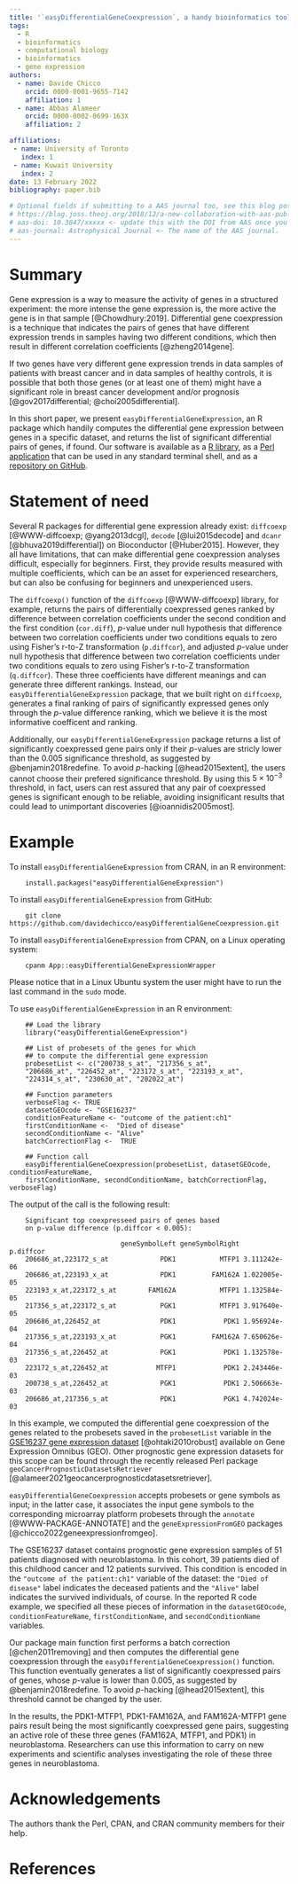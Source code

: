 ```yaml
---
title: '`easyDifferentialGeneCoexpression`, a handy bioinformatics tool to easily perform differential gene coexpression'
tags:
  - R
  - bioinformatics
  - computational biology
  - bioinformatics
  - gene expression
authors:
  - name: Davide Chicco
    orcid: 0000-0001-9655-7142
    affiliation: 1
  - name: Abbas Alameer
    orcid: 0000-0002-0699-163X
    affiliation: 2

affiliations:
 - name: University of Toronto
   index: 1
 - name: Kuwait University
   index: 2
date: 13 February 2022
bibliography: paper.bib

# Optional fields if submitting to a AAS journal too, see this blog post:
# https://blog.joss.theoj.org/2018/12/a-new-collaboration-with-aas-publishing
# aas-doi: 10.3847/xxxxx <- update this with the DOI from AAS once you know it.
# aas-journal: Astrophysical Journal <- The name of the AAS journal.
---
```


# Summary

Gene expression is a way to measure the activity of genes in a structured experiment: the more intense the gene expression is, the more active the gene is in that sample [@Chowdhury:2019].
Differential gene coexpression is a technique that indicates the pairs of genes that have different expression trends in samples having two different conditions, which then result in different correlation coefficients [@zheng2014gene].

If two genes have very different gene expression trends in data samples of patients with breast cancer and in data samples of healthy controls, it is possible that both those genes (or at least one of them) might have a significant role in breast cancer development and/or prognosis [@gov2017differential; @choi2005differential].

In this short paper, we present `easyDifferentialGeneExpression`, an R package which handily computes the differential gene expression between genes in a specific dataset, and returns the list of significant differential pairs of genes, if found.
Our software is available as a [R library](https://metacpan.org/pod/App::easyDifferentialGeneCoexpression), as a [Perl application](https://metacpan.org/pod/App::easyDifferentialGeneCoexpressionWrapper) that can be used in any standard terminal shell, and as a [repository on GitHub](https://github.com/davidechicco/easyDifferentialGeneCoexpression).

# Statement of need

Several R packages for differential gene expression already exist: `diffcoexp` [@WWW-diffcoexp; @yang2013dcgl], `decode` [@lui2015decode] and `dcanr` [@bhuva2019differential]) on Bioconductor [@Huber2015]. 
However, they all have limitations, that can make differential gene coexpression analyses difficult, especially for beginners.
First, they provide results measured with multiple coefficients, which can be an asset for experienced researchers, but can also be confusing for beginners and unexperienced users.

The `diffcoexp()` function of the `diffcoexp` [@WWW-diffcoexp] library, for example, returns the pairs of differentially coexpressed genes ranked by difference between correlation coefficients under the second condition and the first condition (`cor.diff`), *p*-value under null hypothesis that difference between two correlation coefficients under two conditions equals to zero using Fisher’s r-to-Z transformation (`p.diffcor`), and adjusted *p*-value under null hypothesis that difference between two correlation coefficients under two conditions equals to zero using Fisher’s r-to-Z transformation (`q.diffcor`).
These three coefficients have different meanings and can generate three different rankings.
 Instead, our `easyDifferentialGeneExpression` package, that we built right on `diffcoexp`, generates a final ranking of pairs of significantly expressed genes only through the *p*-value difference ranking, which we believe it is the most informative coefficent and ranking.
 
 Additionally, our `easyDifferentialGeneExpression` package returns a list of significantly coexpressed gene pairs only if their *p*-values are stricly lower than the 0.005 significance threshold, as suggested by @benjamin2018redefine.
 To avoid *p*-hacking [@head2015extent], the users cannot choose their  prefered significance threshold. 
 By using this $5 \times 10^{-3}$ threshold, in fact, users can rest assured that any pair of coexpressed genes is significant enough to be reliable, avoiding insignificant results that could lead to unimportant discoveries [@ioannidis2005most].

 
# Example

To install `easyDifferentialGeneExpression` from CRAN, in an R environment:

```
    install.packages("easyDifferentialGeneExpression")
```

To install `easyDifferentialGeneExpression` from GitHub:

```
    git clone https://github.com/davidechicco/easyDifferentialGeneCoexpression.git
````

To install `easyDifferentialGeneExpression` from CPAN, on a Linux operating system:

```
    cpanm App::easyDifferentialGeneExpressionWrapper
```

Please notice that in a Linux Ubuntu system the user might have to run the last command in the `sudo` mode.

To use `easyDifferentialGeneExpression` in an R environment:

```
    ## Load the library
    library("easyDifferentialGeneExpression")
    
    ## List of probesets of the genes for which
    ## to compute the differential gene expression
    probesetList <- c("200738_s_at", "217356_s_at",
    "206686_at", "226452_at", "223172_s_at", "223193_x_at", 
    "224314_s_at", "230630_at", "202022_at")
    
    ## Function parameters
    verboseFlag <- TRUE
    datasetGEOcode <- "GSE16237"
    conditionFeatureName <- "outcome of the patient:ch1"
    firstConditionName <-  "Died of disease"
    secondConditionName <- "Alive"
    batchCorrectionFlag <-  TRUE
    
    ## Function call
    easyDifferentialGeneCoexpression(probesetList, datasetGEOcode, conditionFeatureName, 
    firstConditionName, secondConditionName, batchCorrectionFlag, verboseFlag)
```

The output of the call is the following result:

```
    Significant top coexpresseed pairs of genes based
    on p-value difference (p.diffcor < 0.005):
    
                            geneSymbolLeft geneSymbolRight    p.diffcor
    206686_at,223172_s_at             PDK1           MTFP1 3.111242e-06
    206686_at,223193_x_at             PDK1         FAM162A 1.022005e-05
    223193_x_at,223172_s_at        FAM162A           MTFP1 1.132584e-05
    217356_s_at,223172_s_at           PGK1           MTFP1 3.917640e-05
    206686_at,226452_at               PDK1            PDK1 1.956924e-04
    217356_s_at,223193_x_at           PGK1         FAM162A 7.650626e-04
    217356_s_at,226452_at             PGK1            PDK1 1.132578e-03
    223172_s_at,226452_at            MTFP1            PDK1 2.243446e-03
    200738_s_at,226452_at             PGK1            PDK1 2.506663e-03
    206686_at,217356_s_at             PDK1            PGK1 4.742024e-03
```

In this example, we computed the differential gene coexpression of the genes related to the probesets saved in the `probesetList` variable in the [GSE16237 gene expression dataset](https://www.ncbi.nlm.nih.gov/geo/query/acc.cgi?acc=GSE16237) [@ohtaki2010robust] available on Gene Expression Omnibus (GEO).
Other prognostic  gene expression datasets for this scope can be found through the recently released Perl package `geoCancerPrognosticDatasetsRetriever` [@alameer2021geocancerprognosticdatasetsretriever].

`easyDifferentialGeneCoexpression` accepts probesets or gene symbols as input; in the latter case, it associates the input gene symbols to the corresponding microarray platform probesets through the `annotate` [@WWW-PACKAGE-ANNOTATE] and the `geneExpressionFromGEO` packages [@chicco2022geneexpressionfromgeo].

The GSE16237 dataset contains prognostic gene expression samples of 51 patients diagnosed with neuroblastoma. 
In this cohort, 39 patients died of this childhood cancer and 12 patients survived. This condition is encoded in the `"outcome of the patient:ch1"` variable of the dataset: the `"Died of disease"` label indicates the deceased patients and the `"Alive"` label indicates the survived individuals, of course.
In the reported R code example, we specified all these pieces of information in the `datasetGEOcode`, `conditionFeatureName`, `firstConditionName`, and `secondConditionName` variables.

Our package main function first performs a batch correction [@chen2011removing] and then computes the differential gene coexpression through the `easyDifferentialGeneCoexpression()` function. This function eventually generates a list of significantly coexpressed pairs of genes, whose *p*-value is lower than 0.005, as suggested by @benjamin2018redefine.
To avoid *p*-hacking [@head2015extent], this threshold cannot be changed by the user.

In the results, the PDK1-MTFP1, PDK1-FAM162A, and FAM162A-MTFP1 gene pairs result being the most significantly coexpressed gene pairs, suggesting an active role of these three genes (FAM162A, MTFP1, and PDK1) in neuroblastoma. Researchers can use this information to carry on new experiments and scientific analyses investigating the role of these three genes in neuroblastoma.

# Acknowledgements

The authors thank the Perl, CPAN, and CRAN community members for their help.

# References
